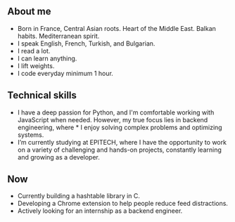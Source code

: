 ## About me

* Born in France, Central Asian roots. Heart of the Middle East. Balkan habits. Mediterranean spirit.
* I speak English, French, Turkish, and Bulgarian.
* I read a lot.
* I can learn anything.
* I lift weights.
* I code everyday minimum 1 hour.
  
## Technical skills
* I have a deep passion for Python, and I'm comfortable working with JavaScript when needed. However, my true focus lies in backend engineering, where * I enjoy solving complex problems and optimizing systems.
* I’m currently studying at EPITECH, where I have the opportunity to work on a variety of challenging and hands-on projects, constantly learning and growing as a developer.

## Now
* Currently building a hashtable library in C.
* Developing a Chrome extension to help people reduce feed distractions.
* Actively looking for an internship as a backend engineer.

